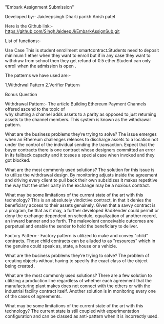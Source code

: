 "Embark Assignment Submission"

Developed by:- Jaideepsingh 
            Dharti parikh
            Anish patel
        
Here is the Github link:-https://github.com/SinghJaideepJi/EmbarkAssignSub.git


List of functions:-


Use Case 
This is student enrollment smartcontract.Students need to deposit minimum 1 ether when they want to enroll but if in any case they want to withdraw from school then they get refund of 0.5 ether.Student can only enroll when the admission is open .

    
    
The patterns we have used are:-

1.Withdrwal Pattern 
2.Verifier Pattern 



Bonus Question

Withdrawal Pattern:-
The article Building Ethereum Payment Channels offered ascend to the topic of   
why shutting a channel adds assets to a parity as opposed to just returning assets to the  channel members. 
This system is known as the withdrawal pattern.

What are the business problems they’re trying to solve? 
The issue emerges when an Ethereum challenges releases to discharge assets to a location not under the control of the individual sending the transaction.
Expect that the buyer contracts there is one contract whose designers committed an error in its fallback capacity and it tosses a special case when invoked and they got blocked.

What are the most commonly used solutions?
The solution for this issue is to utilize the withdrawal design. By monitoring adjusts inside the agreement and driving every client to pull back their own subsidizes it makes repetitive the way that the other party in the exchange may be a noxious contract.

What may be some limitations of the current state of the art with this technology?
This is an absolutely vindictive contract, in that it denies the beneficiary access to their assets genuinely. Given that a savvy contract is a program, be that as it may, a further developed BadSender could permit or deny the exchange dependent on schedule, equalization of another record, an inward banner and so forth. The malevolent conceivable outcomes are perpetual and enable the sender to hold the beneficiary to deliver.

Factory Pattern:-
Factory pattern is utilized to make and convey "child" contracts. Those child contracts can be alluded to as "resources" which in the genuine could speak as, state, a house or a vehicle.

What are the business problems they’re trying to solve? 
The problem of creating objects without having to specify the exact class of the object being created .

What are the most commonly used solutions?
There are a few solution to utilizing a production line regardless of whether each agreement that the manufacturing plant makes does not connect with the others or with the industrial facility contract itself. 
Another solution is in monitoring every one of the cases of agreements.

What may be some limitations of the current state of the art with this technology?
The current state is still coupled with experimentation configuration and can be classed as anti-pattern when it is incorrectly used.


